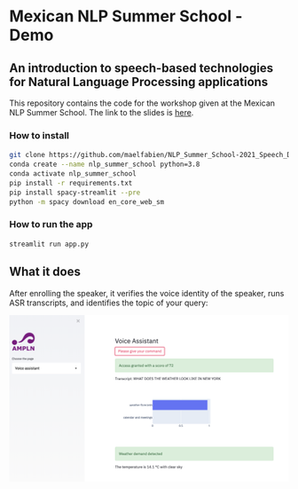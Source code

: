 # Mexican NLP Summer School - Demo

## An introduction to speech-based technologies for Natural Language Processing applications

This repository contains the code for the workshop given at the Mexican NLP Summer School. The link to the slides is [here](https://docs.google.com/presentation/d/1bXqvxy0KQnI3AhsncHj_26p1WdE-UKErplUBJ5BBANI/edit?usp=sharing).

### How to install

```bash
git clone https://github.com/maelfabien/NLP_Summer_School-2021_Speech_Demo
conda create --name nlp_summer_school python=3.8
conda activate nlp_summer_school
pip install -r requirements.txt
pip install spacy-streamlit --pre
python -m spacy download en_core_web_sm
```

### How to run the app

```bash
streamlit run app.py
```

## What it does

After enrolling the speaker, it verifies the voice identity of the speaker, runs ASR transcripts, and identifies the topic of your query:

![](pictures/demo.png)
